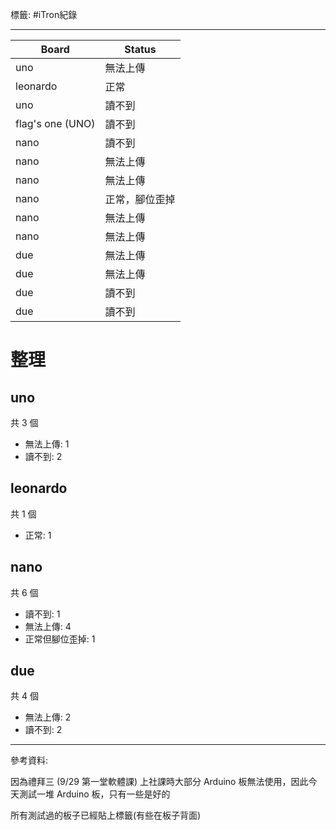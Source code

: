 標籤: #iTron紀錄 

---

| Board            | Status         |
| ---------------- | -------------- |
| uno              | 無法上傳       |
| leonardo         | 正常           |
| uno              | 讀不到         |
| flag's one (UNO) | 讀不到         |
| nano             | 讀不到         |
| nano             | 無法上傳       |
| nano             | 無法上傳       |
| nano             | 正常，腳位歪掉 |
| nano             | 無法上傳       |
| nano             | 無法上傳       |
| due              | 無法上傳       |
| due              | 無法上傳       |
| due              | 讀不到         |
| due              | 讀不到         | 

# 整理

## uno

共 3 個

- 無法上傳: 1
- 讀不到: 2

## leonardo

共 1 個

- 正常: 1

## nano

共 6 個

- 讀不到: 1
- 無法上傳: 4
- 正常但腳位歪掉: 1

## due

共 4 個

- 無法上傳: 2
- 讀不到: 2

---

參考資料:

因為禮拜三 (9/29 第一堂軟體課) 上社課時大部分 Arduino 板無法使用，因此今天測試一堆 Arduino 板，只有一些是好的

所有測試過的板子已經貼上標籤(有些在板子背面)
